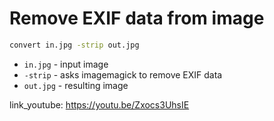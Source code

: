# Remove EXIF data from image

```bash
convert in.jpg -strip out.jpg
```

- `in.jpg` - input image
- `-strip` - asks imagemagick to remove EXIF data
- `out.jpg` - resulting image


link_youtube: https://youtu.be/Zxocs3UhsIE
